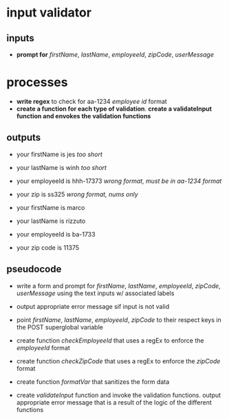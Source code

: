 # input validator

## inputs
- **prompt for** *firstName*, *lastName*, *employeeId*, *zipCode*, *userMessage*

# processes
- **write regex** to check for aa-1234 *employee id* format
- **create a function for each type of validation**. **create a validateInput function and envokes the validation functions**

## outputs
<!-- the wrong way -->
- your firstName is jes *too short*

- your lastName is winh *too short*

- your employeeId is hhh-17373 *wrong format, must be in aa-1234 format*

- your zip is ss325 *wrong format, nums only*

<!-- the right way -->

- your firstName is marco

- your lastName is rizzuto 

- your employeeId is ba-1733

- your zip code is 11375

## pseudocode
- write a form and prompt for *firstName*, *lastName*, *employeeId*, *zipCode*, *userMessage* using the text inputs w/ associated labels

- output appropriate error message sif input is not valid

- point *firstName*, *lastName*, *employeeId*, *zipCode* to their respect keys in the POST superglobal variable

- create function *checkEmployeeId* that uses a regEx to enforce the *employeeId* format

- create function *checkZipCode* that uses a regEx to enforce the *zipCode* format

- create function *formatVar* that sanitizes the form data

- create *validateInput* function and invoke the validation functions. output appropriate error message that is a result of the logic of the different functions


